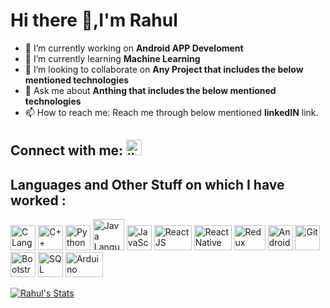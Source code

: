 # Hi there 👋,I'm Rahul

<!--
**RahulSChauhan50/RahulSChauhan50** is a ✨ _special_ ✨ repository because its `README.md` (this file) appears on your GitHub profile.
- 🤔 I’m looking for help with ...
- - 😄 Pronouns: ...
- - ⚡ Fun fact: ...
-->

- 🔭 I’m currently working on **Android APP Develoment**
- 🌱 I’m currently learning **Machine Learning**
- 👯 I’m looking to collaborate on **Any Project that includes the below mentioned technologies**
- 💬 Ask me about **Anthing that includes the below mentioned technologies**
- 📫 How to reach me: Reach me through below mentioned **linkedIN** link.


## Connect with me: [<img src="https://image.flaticon.com/icons/png/512/174/174857.png" height="25" width="25" title="linkedin.com/in/rahul-s-chauhan-005223199/"/>](https://www.linkedin.com/in/rahul-s-chauhan-005223199/)
## Languages and Other Stuff on which I have worked : 
[<img src="https://cdn.iconscout.com/icon/free/png-512/c-programming-569564.png" height="40" width="40" title="C Language"/>](https://devdocs.io/c/)
[<img src="https://sdtimes.com/wp-content/uploads/2018/03/cpppp-490x490.png" height="40" width="40" title="C++ Language"/>](https://devdocs.io/cpp/)
[<img src="https://upload.wikimedia.org/wikipedia/commons/thumb/c/c3/Python-logo-notext.svg/1200px-Python-logo-notext.svg.png" height="40" width="40" title="Python Language"/>](https://docs.python.org/3/)
[<img src="https://brandslogos.com/wp-content/uploads/images/large/java-logo-1.png" height="50" width="50" title="Java Language"/>](https://docs.oracle.com/en/java/)
[<img src="https://png2.cleanpng.com/sh/365663285495df76de8fb98b3cee426d/L0KzQYm3VMI2N6lpiZH0aYP2gLBuTfpifpJ4eARycISweMX0jL1td5h0RdR1b3ewc8T6U71raadmhtd8ZT24cba3UvY0a5M4Tdc6Mz65Q4iCVsczO2I6SqYBNEG4SYeAU8Q4NqFzf3==/kisspng-javascript-html-logo-blog-css3-javanese-5ae02f3cb35e13.6379672315246415967347.png" height="40" width="40" title="JavaScript Language"/>](https://developer.mozilla.org/en-US/docs/Web/JavaScript)
[<img src="https://upload.wikimedia.org/wikipedia/commons/thumb/a/a7/React-icon.svg/1280px-React-icon.svg.png" height="40" width="60" title="React JS"/>](https://reactjs.org/docs/getting-started.html)
[<img src="https://upload.wikimedia.org/wikipedia/commons/thumb/a/a7/React-icon.svg/1280px-React-icon.svg.png" height="40" width="60" title="ReactNative"/>](https://reactnative.dev/docs/getting-started)
[<img src="https://upload.wikimedia.org/wikipedia/commons/4/49/Redux.png" height="40" width="50" title="Redux"/>](https://redux.js.org/)
[<img src="https://2.bp.blogspot.com/-tzm1twY_ENM/XlCRuI0ZkRI/AAAAAAAAOso/BmNOUANXWxwc5vwslNw3WpjrDlgs9PuwQCLcBGAsYHQ/s1600/pasted%2Bimage%2B0.png" height="40" width="40" title="Android Studio(Java)"/>](https://developer.android.com/guide/components/activities/intro-activities)
[<img src="https://git-scm.com/images/logos/downloads/Git-Icon-1788C.png" height="40" width="40" title="Git"/>](https://git-scm.com/doc)
[<img src="https://www.searchpng.com/wp-content/uploads/2019/02/Bootstrap-Logo-PNG.png" height="40" width="40" title="Bootstrap"/>](https://getbootstrap.com/docs/4.1/getting-started/introduction/)
[<img src="https://www.freeiconspng.com/uploads/sql-server-icon-png-7.png" height="40" width="40" title="SQL"/>](https://www.w3schools.com/sql/)
[<img src="https://upload.wikimedia.org/wikipedia/commons/thumb/8/87/Arduino_Logo.svg/1280px-Arduino_Logo.svg.png" height="40" width="60" title="Arduino"/>](https://www.arduino.cc/en/Tutorial/HomePage)

[ <img src="https://github-readme-stats.vercel.app/api?username=RahulSChauhan50&hide=issues,prs,stars&show_icons=true&theme=prussian&border_radius=25" title="Rahul's Stats"/>](https://github-readme-stats.vercel.app/api?username=RahulSChauhan50&hide=issues,prs,stars&show_icons=true&theme=prussian&border_radius=25)
